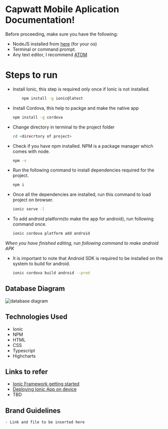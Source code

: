 # Capwatt Mobile Aplication Documentation!

Before proceeding, make sure you have the following:

 - NodeJS installed from [here](https://nodejs.org/en/download/) (for your os)
 - Terminal or command prompt.
 - Any text editor, I recommend [ATOM](https://atom.io/)

# Steps to run

- Install Ionic, this step is required only once if Ionic is not installed.
  ```sh
      npm install -g ionic@latest
  ```
- Install Cordova, this help to packge and make the native app
  ```sh
  npm install -g cordova
  ```
- Change directory in terminal to the project folder
  ```sh
  cd <direcrtory of project>
  ```
- Check if you have npm installed. NPM is a package manager which comes with node.
  ```sh
  npm -v
  ```
- Run the following command to install dependencies required for the project.
  ```sh
  npm i
  ```
- Once all the dependencies are installed, run this command to load project on browser.
  ```sh
  ionic serve -l
  ```
- To add android platform(to make the app for android), run following command once.
  ```sh
  ionic cordova platform add android
  ```

*When you have finished editing, run following command to make android APK*
- It is important to note that Android SDK is required to be installed on the system to build for android.
  ```sh
  ionic cordova build android --prod
  ```


## Database Diagram
![database diagram](https://imgur.com/a/Jx7xlnS)


## Technologies Used

 - Ionic
 - NPM
 - HTML
 - CSS  
 - Typescript
 - Highcharts

## Links to refer
  - [Ionic Framework getting started](https://ionicframework.com/getting-started)
  - [Deploying Ionic App on device](https://ionicframework.com/docs/intro/deploying/)
  - TBD

## Brand Guidelines
    - Link and file to be inserted here
